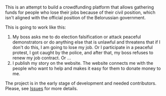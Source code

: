 This is an attempt to build a crowdfunding platform that allows gathering funds for people who lose their jobs because of their civil position, which isn't aligned with the official position of the Belorussian government. 

This is going to work like this:

1. My boss asks me to do election falsification or attack peaceful demonstrators or do anything else that is unlawful and threatens that if I don't do this, I am going to lose my job.  Or I participate in a peaceful protest, I got caught by the police, and after that, my boss refuses to renew my job contract. Or ...
1. I publish my story on the website. The website connects me with the people who want to help and makes it easy for them to donate money to me. 

The project is in the early stage of development and needed contributors. Please, see [Issues](https://github.com/s-matyukevich/belarus-civil-rights-support/issues) for more details.
